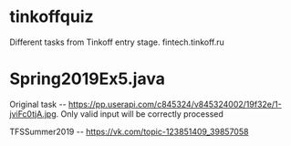# tinkoffquiz
Different tasks from Tinkoff entry stage. fintech.tinkoff.ru

# Spring2019Ex5.java
Original task -- https://pp.userapi.com/c845324/v845324002/19f32e/1-jviFc0tjA.jpg. 
Only valid input will be correctly processed

TFSSummer2019 -- https://vk.com/topic-123851409_39857058
